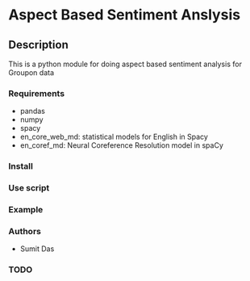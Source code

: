 # Aspect Based Sentiment Anslysis

## Description
This is a python module for doing aspect based sentiment analysis for Groupon data


### Requirements

 - pandas
 - numpy
 - spacy
 - en_core_web_md: statistical models for English in Spacy
 - en_coref_md: Neural Coreference Resolution model in spaCy

### Install

### Use script

### Example

### Authors

 - Sumit Das

### TODO
